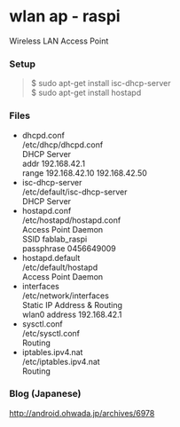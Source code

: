 # wlan ap - raspi 
Wireless LAN Access Point <br/>

### Setup
> $ sudo apt-get install isc-dhcp-server <br/>
> $ sudo apt-get install hostapd <br/>

### Files
- dhcpd.conf <br/>
  /etc/dhcp/dhcpd.conf <br/>
  DHCP Server <br/>
  addr 192.168.42.1 <br/>
  range 192.168.42.10 192.168.42.50 <br/>
- isc-dhcp-server <br/>
  /etc/default/isc-dhcp-server <br/>
  DHCP Server <br/>  
- hostapd.conf <br/>
  /etc/hostapd/hostapd.conf <br/>
  Access Point Daemon <br/>
  SSID fablab_raspi <br/>
  passphrase 0456649009 <br/>
- hostapd.default <br/>
  /etc/default/hostapd <br/>
  Access Point Daemon <br/>
- interfaces <br/>
  /etc/network/interfaces <br/>
  Static IP Address & Routing <br/>
  wlan0 address 192.168.42.1<br/> 
- sysctl.conf <br/>
  /etc/sysctl.conf <br/>
  Routing <br/>  
- iptables.ipv4.nat <br/>
  /etc/iptables.ipv4.nat <br/>
  Routing <br/>

### Blog (Japanese)
http://android.ohwada.jp/archives/6978
